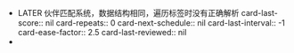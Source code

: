 - LATER 伙伴匹配系统，数据结构相同，遍历标签时没有正确解析
  card-last-score:: nil
  card-repeats:: 0
  card-next-schedule:: nil
  card-last-interval:: -1
  card-ease-factor:: 2.5
  card-last-reviewed:: nil
-